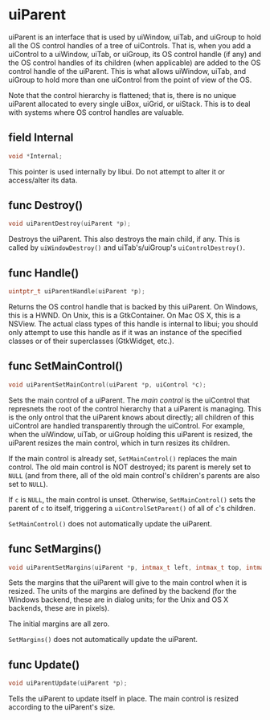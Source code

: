 # uiParent
uiParent is an interface that is used by uiWindow, uiTab, and uiGroup to hold all the OS control handles of a tree of uiControls. That is, when you add a uiControl to a uiWindow, uiTab, or uiGroup, its OS control handle (if any) and the OS control handles of its children (when applicable) are added to the OS control handle of the uiParent. This is what allows uiWindow, uiTab, and uiGroup to hold more than one uiControl from the point of view of the OS.

Note that the control hierarchy is flattened; that is, there is no unique uiParent allocated to every single uiBox, uiGrid, or uiStack. This is to deal with systems where OS control handles are valuable.

## field Internal
```c
void *Internal;
```
This pointer is used internally by libui. Do not attempt to alter it or access/alter its data.

## func Destroy()
```c
void uiParentDestroy(uiParent *p);
```
Destroys the uiParent. This also destroys the main child, if any. This is called by `uiWindowDestroy()` and uiTab's/uiGroup's `uiControlDestroy()`.

## func Handle()
```c
uintptr_t uiParentHandle(uiParent *p);
```
Returns the OS control handle that is backed by this uiParent. On Windows, this is a HWND. On Unix, this is a GtkContainer. On Mac OS X, this is a NSView. The actual class types of this handle is internal to libui; you should only attempt to use this handle as if it was an instance of the specified classes or of their superclasses (GtkWidget, etc.).

## func SetMainControl()
```c
void uiParentSetMainControl(uiParent *p, uiControl *c);
```
Sets the main control of a uiParent. The *main control* is the uiControl that represnets the root of the control hierarchy that a uiParent is managing. This is the only ontrol that the uiParent knows about directly; all children of this uiControl are handled transparently through the uiControl. For example, when the uiWindow, uiTab, or uiGroup holding this uiParent is resized, the uiParent resizes the main control, which in turn resizes its children.

If the main control is already set, `SetMainControl()` replaces the main control. The old main control is NOT destroyed; its parent is merely set to `NULL` (and from there, all of the old main control's children's parents are also set to `NULL`).

If `c` is `NULL`, the main control is unset. Otherwise, `SetMainControl()` sets the parent of `c` to itself, triggering a `uiControlSetParent()` of all of `c`'s children.

`SetMainControl()` does not automatically update the uiParent.

## func SetMargins()
```c
void uiParentSetMargins(uiParent *p, intmax_t left, intmax_t top, intmax_t right, intmax_t bottom);
```
Sets the margins that the uiParent will give to the main control when it is resized. The units of the margins are defined by the backend (for the Windows backend, these are in dialog units; for the Unix and OS X backends, these are in pixels).

The initial margins are all zero.

`SetMargins()` does not automatically update the uiParent.

## func Update()
```c
void uiParentUpdate(uiParent *p);
```
Tells the uiParent to update itself in place. The main control is resized according to the uiParent's size.
